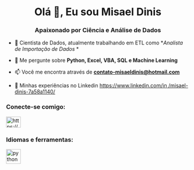 <h1 align="center">Olá 👋, Eu sou Misael Dinis</h1>
<h3 align="center">Apaixonado por Ciência e Análise de Dados</h3>

- 🌱 Cientista de Dados, atualmente trabalhando em ETL como **Analista de Importação de Dados* *

- 💬 Me pergunte sobre **Python, Excel, VBA, SQL e Machine Learning**

- 📫 Você me encontra através de **contato-misaeldinis@hotmail.com**

- 📄 Minhas experiências no Linkedin [https://www.linkedin.com/in /misael-dinis-7a58a1140/](https://www.linkedin.com/in/misael-dinis-7a58a1140/)

<h3 align="left">Conecte-se comigo:</h3>
<p align="left" ">
<a href="https://linkedin.com/in/https://www.linkedin.com/in/misael-dinis-7a58a1140/" target="blank"><img align="center" src ="https://raw.githubusercontent.com/rahuldkjain/github-profile-readme-generator/master/src/images/icons/Social/linked-in-alt.svg" alt="https://www.linkedin .com/in/misael-dinis-7a58a1140/" height="30" width="40" /></a> </p> <h3
align="left">Idiomas e ferramentas:</h3>
<p alinhar="esquerda"> <a href="https://www.python.org" target="_blank" rel="noreferrer"> <img src="https://raw.githubusercontent.com/devicons/devicon /master/icons/python/python-original.svg" alt="python" width="40" height="40"/> </a> </p>

<!---
MisaelDinis/MisaelDinis is a ✨ special ✨ repository because its `README.md` (this file) appears on your GitHub profile.
You can click the Preview link to take a look at your changes.
--->
